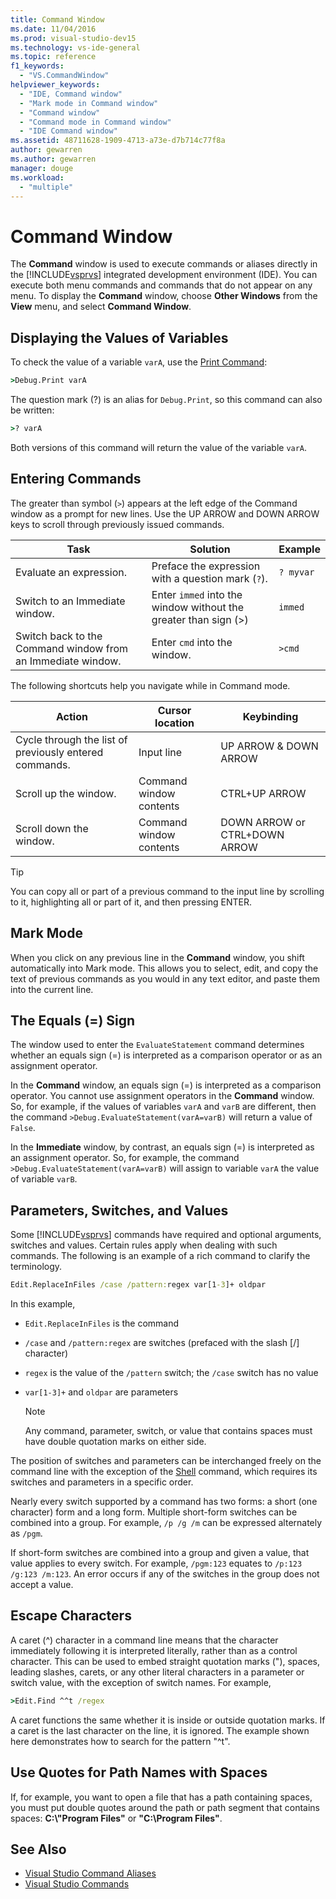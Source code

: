 ```yaml
---
title: Command Window
ms.date: 11/04/2016
ms.prod: visual-studio-dev15
ms.technology: vs-ide-general
ms.topic: reference
f1_keywords:
  - "VS.CommandWindow"
helpviewer_keywords:
  - "IDE, Command window"
  - "Mark mode in Command window"
  - "Command window"
  - "Command mode in Command window"
  - "IDE Command window"
ms.assetid: 48711628-1909-4713-a73e-d7b714c77f8a
author: gewarren
ms.author: gewarren
manager: douge
ms.workload:
  - "multiple"
---
```

# Command Window
The **Command** window is used to execute commands or aliases directly in the [!INCLUDE[vsprvs](../../code-quality/includes/vsprvs_md.md)] integrated development environment (IDE). You can execute both menu commands and commands that do not appear on any menu. To display the **Command** window, choose **Other Windows** from the **View** menu, and select **Command Window**.

## Displaying the Values of Variables
 To check the value of a variable `varA`, use the [Print Command](../../ide/reference/print-command.md):

```cmd
>Debug.Print varA
```

 The question mark (?) is an alias for `Debug.Print`, so this command can also be written:

```cmd
>? varA
```

 Both versions of this command will return the value of the variable `varA`.

## Entering Commands
 The greater than symbol (`>`) appears at the left edge of the Command window as a prompt for new lines. Use the UP ARROW and DOWN ARROW keys to scroll through previously issued commands.

|Task|Solution|Example|
|----------|--------------|-------------|
|Evaluate an expression.|Preface the expression with a question mark (`?`).|`? myvar`|
|Switch to an Immediate window.|Enter `immed` into the window without the greater than sign (>)|`immed`|
|Switch back to the Command window from an Immediate window.|Enter `cmd` into the window.|`>cmd`|

 The following shortcuts help you navigate while in Command mode.

|Action|Cursor location|Keybinding|
|------------|---------------------|----------------|
|Cycle through the list of previously entered commands.|Input line|UP ARROW & DOWN ARROW|
|Scroll up the window.|Command window contents|CTRL+UP ARROW|
|Scroll down the window.|Command window contents|DOWN ARROW or CTRL+DOWN ARROW|

> [!TIP]
> You can copy all or part of a previous command to the input line by scrolling to it, highlighting all or part of it, and then pressing ENTER.


## Mark Mode
 When you click on any previous line in the **Command** window, you shift automatically into Mark mode. This allows you to select, edit, and copy the text of previous commands as you would in any text editor, and paste them into the current line.

## The Equals (=) Sign
 The window used to enter the `EvaluateStatement` command determines whether an equals sign (=) is interpreted as a comparison operator or as an assignment operator.

 In the **Command** window, an equals sign (=) is interpreted as a comparison operator. You cannot use assignment operators in the **Command** window. So, for example, if the values of variables `varA` and `varB` are different, then the command `>Debug.EvaluateStatement(varA=varB)` will return a value of `False`.

 In the **Immediate** window, by contrast, an equals sign (=) is interpreted as an assignment operator. So, for example, the command `>Debug.EvaluateStatement(varA=varB)` will assign to variable `varA` the value of variable `varB`.

## Parameters, Switches, and Values
 Some [!INCLUDE[vsprvs](../../code-quality/includes/vsprvs_md.md)] commands have required and optional arguments, switches and values. Certain rules apply when dealing with such commands. The following is an example of a rich command to clarify the terminology.

```cmd
Edit.ReplaceInFiles /case /pattern:regex var[1-3]+ oldpar
```

 In this example,

-   `Edit.ReplaceInFiles` is the command

-   `/case` and `/pattern:regex` are switches (prefaced with the slash [/] character)

-   `regex` is the value of the `/pattern` switch; the `/case` switch has no value

-   `var[1-3]+` and `oldpar` are parameters

    > [!NOTE]
    >  Any command, parameter, switch, or value that contains spaces must have double quotation marks on either side.

The position of switches and parameters can be interchanged freely on the command line with the exception of the [Shell](../../ide/reference/shell-command.md) command, which requires its switches and parameters in a specific order.

Nearly every switch supported by a command has two forms: a short (one character) form and a long form. Multiple short-form switches can be combined into a group. For example, `/p /g /m` can be expressed alternately as `/pgm`.

If short-form switches are combined into a group and given a value, that value applies to every switch. For example, `/pgm:123` equates to `/p:123 /g:123 /m:123`. An error occurs if any of the switches in the group does not accept a value.

## Escape Characters
 A caret (^) character in a command line means that the character immediately following it is interpreted literally, rather than as a control character. This can be used to embed straight quotation marks ("), spaces, leading slashes, carets, or any other literal characters in a parameter or switch value, with the exception of switch names. For example,

```cmd
>Edit.Find ^^t /regex
```

 A caret functions the same whether it is inside or outside quotation marks. If a caret is the last character on the line, it is ignored. The example shown here demonstrates how to search for the pattern "^t".

## Use Quotes for Path Names with Spaces
 If, for example, you want to open a file that has a path containing spaces, you must put double quotes around the path or path segment that contains spaces: **C:\\"Program Files"** or **"C:\Program Files"**.

## See Also

- [Visual Studio Command Aliases](../../ide/reference/visual-studio-command-aliases.md)
- [Visual Studio Commands](../../ide/reference/visual-studio-commands.md)